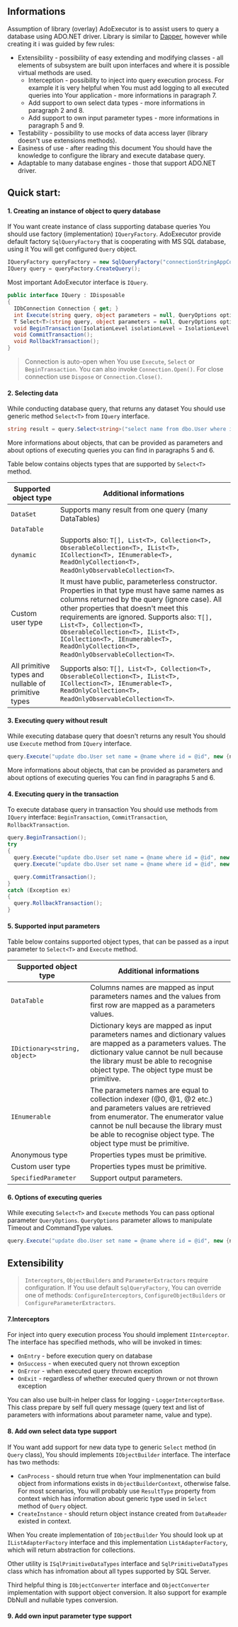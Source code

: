 ## Informations
Assumption of library (overlay) AdoExecutor is to assist users to query a database using ADO.NET driver.
Library is similar to [Dapper](https://github.com/StackExchange/dapper-dot-net), however while creating it i was guided by few rules:
* Extensibility - possibility of easy extending and modifying classes - all elements of subsystem are built upon interfaces and where it is possible virtual methods are used.
  * Interception - possibility to inject into query execution process. For example it is very helpful when You must add logging to all executed queries into Your application - more informations in paragraph 7.
  * Add support to own select data types - more informations in paragraph 2 and 8.
  * Add support to own input parameter types - more informations in paragraph 5 and 9.
* Testability - possibility to use mocks of data access layer (library doesn't use extensions methods).
* Easiness of use - after reading this document You should have the knowledge to configure the library and execute database query.
* Adaptable to many database engines - those that support ADO.NET driver.

## Quick start:

#### 1. Creating an instance of object to query database
If You want create instance of class supporting database queries You should use factory (implementation)
```IQueryFactory```. AdoExecutor provide default factory ```SqlQueryFactory``` that is cooperating with MS SQL database, using it You will get configured ```Query``` object.

```csharp
IQueryFactory queryFactory = new SqlQueryFactory("connectionStringAppConfigKey");
IQuery query = queryFactory.CreateQuery();
```

Most important AdoExecutor interface is ```IQuery```.

```csharp
public interface IQuery : IDisposable
{
  IDbConnection Connection { get; }
  int Execute(string query, object parameters = null, QueryOptions options = null);
  T Select<T>(string query, object parameters = null, QueryOptions options = null);
  void BeginTransaction(IsolationLevel isolationLevel = IsolationLevel.ReadCommitted);
  void CommitTransaction();
  void RollbackTransaction();
}
```

> Connection is auto-open when You use ```Execute```, ```Select``` or ```BeginTransaction```. You can also invoke ```Connection.Open()```.
> For close connection use ```Dispose``` or ```Connection.Close()```.

#### 2. Selecting data
While conducting database query, that returns any dataset You should use generic method ```Select<T>``` from ```IQuery``` interface.

```csharp
string result = query.Select<string>("select name from dbo.User where id = @id", new {id = 5});
```

More informations about objects, that can be provided as parameters and about options of executing queries you can find in paragraphs 5 and 6. 

Table below contains objects types that are supported by ```Select<T>``` method.

|Supported object type|Additional informations|
|---------------------|-----------------------|
|```DataSet```|Supports many result from one query (many DataTables)|
|```DataTable```||
|```dynamic```|Supports also: ```T[], List<T>, Collection<T>, ObserableCollection<T>, IList<T>, ICollection<T>, IEnumerable<T>, ReadOnlyCollection<T>, ReadOnlyObservableCollection<T>```.|
|Custom user type|It must have public, parameterless constructor. Properties in that type must have same names as columns returned by the query (ignore case). All other properties that doesn't meet this requirements are ignored. Supports also: ```T[], List<T>, Collection<T>, ObserableCollection<T>, IList<T>, ICollection<T>, IEnumerable<T>, ReadOnlyCollection<T>, ReadOnlyObservableCollection<T>```.|
|All primitive types and nullable of primitive types|Supports also: ```T[], List<T>, Collection<T>, ObserableCollection<T>, IList<T>, ICollection<T>, IEnumerable<T>, ReadOnlyCollection<T>, ReadOnlyObservableCollection<T>```.|

#### 3. Executing query without result
While executing database query that doesn't returns any result You should use ```Execute``` method from ```IQuery``` interface.

```csharp
query.Execute("update dbo.User set name = @name where id = @id", new {name = "test", id = 5});
```

More informations about objects, that can be provided as parameters and about options of executing queries You can find in paragraphs 5 and 6. 

#### 4. Executing query in the transaction
To execute database query in transaction You should use methods from ```IQuery``` interface: ```BeginTransaction```, ```CommitTransaction```, ```RollbackTransaction```.

```csharp
query.BeginTransaction();
try
{
  query.Execute("update dbo.User set name = @name where id = @id", new {name = "test", id = 5});
  query.Execute("update dbo.User set name = @name where id = @id", new {name = "test1", id = 10});

  query.CommitTransaction();
}
catch (Exception ex)
{
  query.RollbackTransaction();
}
```

#### 5. Supported input parameters
Table below contains supported object types, that can be passed as a input parameter to ```Select<T>``` and ```Execute``` method.

|Supported object type|Additional informations|
|---------------------|-----------------------|
|```DataTable```|Columns names are mapped as input parameters names and the values from first row are mapped as a parameters values.|
|```IDictionary<string, object>```|Dictionary keys are mapped as input parameters names and dictionary values are mapped as a parameters values. The dictionary value cannot be null because the library must be able to recognise object type. The object type must be primitive.|
|```IEnumerable```|The parameters names are equal to collection indexer (@0, @1, @2 etc.) and parameters values are retrieved from enumerator. The enumerator value cannot be null because the library must be able to recognise object type. The object type must be primitive.|
|Anonymous type|Properties types must be primitive.|
|Custom user type|Properties types must be primitive.|
|```SpecifiedParameter```|Support output parameters.|

#### 6. Options of executing queries
While executing ```Select<T>``` and ```Execute``` methods You can pass optional parameter ```QueryOptions```. ```QueryOptions``` parameter allows to manipulate Timeout and CommandType values.

```csharp
query.Execute("update dbo.User set name = @name where id = @id", new {name = "test", id = 5}, QueryOptions.SetTimeout(1000));
```

## Extensibility

> ```Interceptors```, ```ObjectBuilders``` and ```ParameterExtractors``` require configuration. If You use default ```SqlQueryFactory```, You can override one of methods: ```ConfigureInterceptors```, ```ConfigureObjectBuilders``` or ```ConfigureParameterExtractors```.

#### 7.Interceptors
For inject into query execution process You should implement ```IInterceptor```. The interface has specified methods, who will be invoked in times:
* ```OnEntry``` - before execution query on database
* ```OnSuccess``` - when executed query not thrown exception
* ```OnError``` - when executed query thrown exception
* ```OnExit``` - regardless of whether executed query thrown or not thrown exception

You can also use built-in helper class for logging - ```LoggerInterceptorBase```. This class prepare by self full query message (query text and list of parameters with informations about parameter name, value and type).

#### 8. Add own select data type support
If You want add support for new data type to generic ```Select``` method (in ```Query``` class), You should implements ```IObjectBuilder``` interface. The interface has two methods:
* ```CanProcess``` - should return true when Your implmenentation can build object from informations exists in ```ObjectBuilderContext```, otherwise false. For most scenarios, You will probably use ```ResultType``` property from context which has information about generic type used in ```Select``` method of ```Query``` object.
* ```CreateInstance``` - should return object instance created from ```DataReader``` existed in context.

When You create implementation of ```IObjectBuilder``` You should look up at ```IListAdapterFactory``` interface and this implementation ```ListAdapterFactory```, which will return abstraction for collections.

Other utility is ```ISqlPrimitiveDataTypes``` interface and ```SqlPrimitiveDataTypes``` class which has infromation about all types supported by SQL Server.

Third helpful thing is ```IObjectConverter``` interface and ```ObjectConverter``` implementation with support object conversion. It also support for example DbNull and nullable types conversion.

#### 9. Add own input parameter type support
